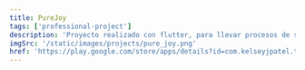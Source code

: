 ```yaml
---
title: PureJoy
tags: ['professional-project']
description: 'Proyecto realizado con flutter, para llevar procesos de salud metal por medio de una aplicación'
imgSrc: '/static/images/projects/pure_joy.png'
href: 'https://play.google.com/store/apps/details?id=com.kelseyjpatel.the_pure_joy'
---
```

